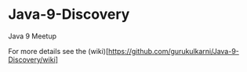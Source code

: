 # Java-9-Discovery
Java 9 Meetup

For more details see the (wiki)[https://github.com/gurukulkarni/Java-9-Discovery/wiki]